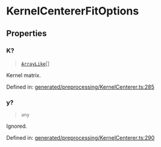# KernelCentererFitOptions

## Properties

### K?

> [`ArrayLike`](../types/ArrayLike.md)[]

Kernel matrix.

Defined in:  [generated/preprocessing/KernelCenterer.ts:285](https://github.com/transitive-bullshit/scikit-learn-ts/blob/b59c1ff/packages/sklearn/src/generated/preprocessing/KernelCenterer.ts#L285)

### y?

> `any`

Ignored.

Defined in:  [generated/preprocessing/KernelCenterer.ts:290](https://github.com/transitive-bullshit/scikit-learn-ts/blob/b59c1ff/packages/sklearn/src/generated/preprocessing/KernelCenterer.ts#L290)
